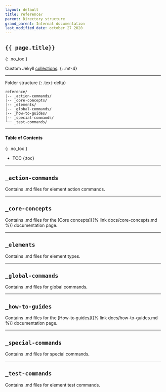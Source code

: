 ```yaml
---
layout: default
title: reference/
parent: Directory structure
grand_parent: Internal documentation
last_modified_date: october 27 2020
---
```


## `{{ page.title}}`
{: .no_toc }

Custom Jekyll [collections](https://jekyllrb.com/docs/step-by-step/09-collections/).
{: .mt-4}

---

Folder structure
{: .text-delta}

```treeview
reference/
|-- _action-commands/
|-- _core-concepts/
|-- _elements/
|-- _global-commands/
|-- _how-to-guides/
|-- _special-commands/
└── _test-commands/
```

---

#### Table of Contents
{: .no_toc }

+ TOC
{:toc}

---

## `_action-commands`
Contains .md files for element action commands.

---

## `_core-concepts`
Contains .md files for the [Core concepts]({% link docs/core-concepts.md %}) documentation page.

---

## `_elements`
Contains .md files for element types.

---

## `_global-commands`
Contains .md files for global commands.

---

## `_how-to-guides`
Contains .md files for the [How-to guides]({% link docs/how-to-guides.md %}) documentation page.

---

## `_special-commands`
Contains .md files for special commands.

---

## `_test-commands`
Contains .md files for element test commands.